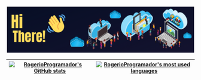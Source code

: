 [![Poster](img/Technology.png)](https://linktr.ee/RogerioSiqueira)

| [![RogerioProgramador's GitHub stats](https://github-readme-stats.vercel.app/api?username=RogerioProgramador&count_private=true&show_icons=true&hide=issues&hide_border=false&theme=algolia)](https://github.com/RogerioProgramador?tab=repositories) |  [![RogerioProgramador's most used languages](https://github-readme-stats.vercel.app/api/top-langs/?username=RogerioProgramador&hide=html,handlebars,Starlark,%20php,Jupyter%20Notebook&langs_count=15&layout=compact&theme=algolia&hide_border=false)](https://github.com/RogerioProgramador?tab=repositories) |
|:-:|:-:|

<!--
**RogerioProgramador/RogerioProgramador** is a ✨ _special_ ✨ repository because its `README.md` (this file) appears on your GitHub profile.

Here are some ideas to get you started:

- 🔭 I’m currently working on ...
- 🌱 I’m currently learning ...
- 👯 I’m looking to collaborate on ...
- 🤔 I’m looking for help with ...
- 💬 Ask me about ...
- 📫 How to reach me: ...
- 😄 Pronouns: ...
- ⚡ Fun fact: ...
-->
